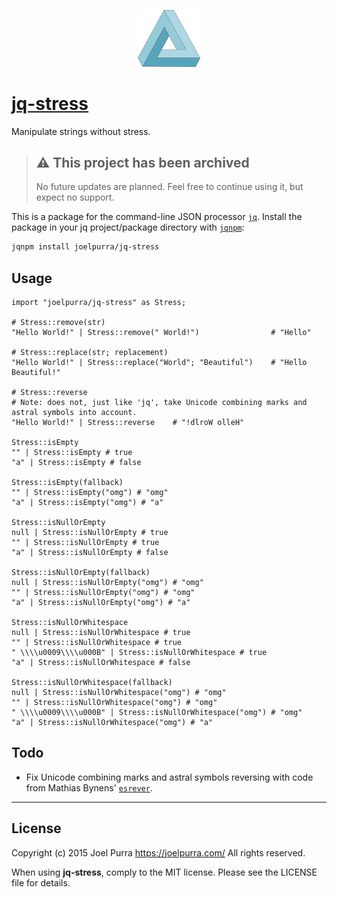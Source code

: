 <p align="center">
  <a href="https://github.com/joelpurra/jqnpm"><img src="https://raw.githubusercontent.com/joelpurra/jqnpm/master/resources/logotype/penrose-triangle.svg?sanitize=true" alt="jqnpm logotype, a Penrose triangle" width="100" border="0" /></a>
</p>

# [jq-stress](https://github.com/joelpurra/jq-stress)

Manipulate strings without stress.



> ## ⚠️ This project has been archived
>
> No future updates are planned. Feel free to continue using it, but expect no support.



This is a package for the command-line JSON processor [`jq`](https://stedolan.github.io/jq/). Install the package in your jq project/package directory with [`jqnpm`](https://github.com/joelpurra/jqnpm):

```bash
jqnpm install joelpurra/jq-stress
```



## Usage


```jq
import "joelpurra/jq-stress" as Stress;

# Stress::remove(str)
"Hello World!" | Stress::remove(" World!")                # "Hello"

# Stress::replace(str; replacement)
"Hello World!" | Stress::replace("World"; "Beautiful")    # "Hello Beautiful!"

# Stress::reverse
# Note: does not, just like 'jq', take Unicode combining marks and astral symbols into account.
"Hello World!" | Stress::reverse    # "!dlroW olleH"

Stress::isEmpty
"" | Stress::isEmpty # true
"a" | Stress::isEmpty # false

Stress::isEmpty(fallback)
"" | Stress::isEmpty("omg") # "omg"
"a" | Stress::isEmpty("omg") # "a"

Stress::isNullOrEmpty
null | Stress::isNullOrEmpty # true
"" | Stress::isNullOrEmpty # true
"a" | Stress::isNullOrEmpty # false

Stress::isNullOrEmpty(fallback)
null | Stress::isNullOrEmpty("omg") # "omg"
"" | Stress::isNullOrEmpty("omg") # "omg"
"a" | Stress::isNullOrEmpty("omg") # "a"

Stress::isNullOrWhitespace
null | Stress::isNullOrWhitespace # true
"" | Stress::isNullOrWhitespace # true
" \\\\u0009\\\\u000B" | Stress::isNullOrWhitespace # true
"a" | Stress::isNullOrWhitespace # false

Stress::isNullOrWhitespace(fallback)
null | Stress::isNullOrWhitespace("omg") # "omg"
"" | Stress::isNullOrWhitespace("omg") # "omg"
" \\\\u0009\\\\u000B" | Stress::isNullOrWhitespace("omg") # "omg"
"a" | Stress::isNullOrWhitespace("omg") # "a"
```


## Todo

- Fix Unicode combining marks and astral symbols reversing with code from Mathias Bynens' [`esrever`](https://github.com/mathiasbynens/esrever).



---

## License
Copyright (c) 2015 Joel Purra <https://joelpurra.com/>
All rights reserved.

When using **jq-stress**, comply to the MIT license. Please see the LICENSE file for details.
